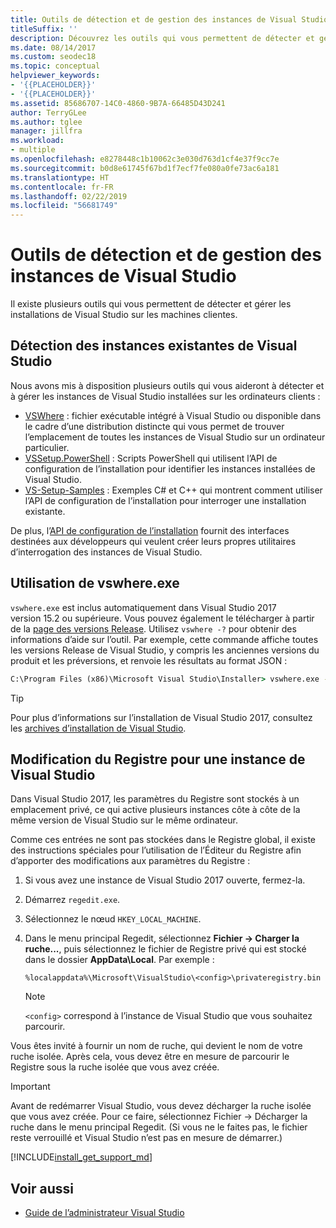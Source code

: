 ```yaml
---
title: Outils de détection et de gestion des instances de Visual Studio
titleSuffix: ''
description: Découvrez les outils qui vous permettent de détecter et gérer les installations de Visual Studio sur les machines clientes.
ms.date: 08/14/2017
ms.custom: seodec18
ms.topic: conceptual
helpviewer_keywords:
- '{{PLACEHOLDER}}'
- '{{PLACEHOLDER}}'
ms.assetid: 85686707-14C0-4860-9B7A-66485D43D241
author: TerryGLee
ms.author: tglee
manager: jillfra
ms.workload:
- multiple
ms.openlocfilehash: e8278448c1b10062c3e030d763d1cf4e37f9cc7e
ms.sourcegitcommit: b0d8e61745f67bd1f7ecf7fe080a0fe73ac6a181
ms.translationtype: HT
ms.contentlocale: fr-FR
ms.lasthandoff: 02/22/2019
ms.locfileid: "56681749"
---
```

# <a name="tools-for-detecting-and-managing-visual-studio-instances"></a>Outils de détection et de gestion des instances de Visual Studio

Il existe plusieurs outils qui vous permettent de détecter et gérer les installations de Visual Studio sur les machines clientes.

## <a name="detecting-existing-visual-studio-instances"></a>Détection des instances existantes de Visual Studio

Nous avons mis à disposition plusieurs outils qui vous aideront à détecter et à gérer les instances de Visual Studio installées sur les ordinateurs clients :

* [VSWhere](https://github.com/microsoft/vswhere) : fichier exécutable intégré à Visual Studio ou disponible dans le cadre d’une distribution distincte qui vous permet de trouver l’emplacement de toutes les instances de Visual Studio sur un ordinateur particulier.
* [VSSetup.PowerShell](https://github.com/microsoft/vssetup.powershell) : Scripts PowerShell qui utilisent l’API de configuration de l’installation pour identifier les instances installées de Visual Studio.
* [VS-Setup-Samples](https://github.com/microsoft/vs-setup-samples) : Exemples C# et C++ qui montrent comment utiliser l’API de configuration de l’installation pour interroger une installation existante.

De plus, l’[API de configuration de l’installation](<xref:Microsoft.VisualStudio.Setup.Configuration>) fournit des interfaces destinées aux développeurs qui veulent créer leurs propres utilitaires d’interrogation des instances de Visual Studio.

## <a name="using-vswhereexe"></a>Utilisation de vswhere.exe

`vswhere.exe` est inclus automatiquement dans Visual Studio 2017 version 15.2 ou supérieure. Vous pouvez également le télécharger à partir de la [page des versions Release](https://github.com/Microsoft/vswhere/releases). Utilisez `vswhere -?` pour obtenir des informations d’aide sur l’outil. Par exemple, cette commande affiche toutes les versions Release de Visual Studio, y compris les anciennes versions du produit et les préversions, et renvoie les résultats au format JSON :

```cmd
C:\Program Files (x86)\Microsoft Visual Studio\Installer> vswhere.exe -legacy -prerelease -format json
```

>[!TIP]
>Pour plus d’informations sur l’installation de Visual Studio 2017, consultez les [archives d’installation de Visual Studio](https://devblogs.microsoft.com/setup/tag/vs2017/).

## <a name="editing-the-registry-for-a-visual-studio-instance"></a>Modification du Registre pour une instance de Visual Studio

Dans Visual Studio 2017, les paramètres du Registre sont stockés à un emplacement privé, ce qui active plusieurs instances côte à côte de la même version de Visual Studio sur le même ordinateur.

Comme ces entrées ne sont pas stockées dans le Registre global, il existe des instructions spéciales pour l’utilisation de l’Éditeur du Registre afin d’apporter des modifications aux paramètres du Registre :

1. Si vous avez une instance de Visual Studio 2017 ouverte, fermez-la.
2. Démarrez `regedit.exe`.
3. Sélectionnez le nœud `HKEY_LOCAL_MACHINE`.
4. Dans le menu principal Regedit, sélectionnez **Fichier -> Charger la ruche...**, puis sélectionnez le fichier de Registre privé qui est stocké dans le dossier **AppData\Local**. Par exemple :
   ```
   %localappdata%\Microsoft\VisualStudio\<config>\privateregistry.bin
   ```

   > [!NOTE]
   > `<config>` correspond à l’instance de Visual Studio que vous souhaitez parcourir.

Vous êtes invité à fournir un nom de ruche, qui devient le nom de votre ruche isolée. Après cela, vous devez être en mesure de parcourir le Registre sous la ruche isolée que vous avez créée.

> [!IMPORTANT]
> Avant de redémarrer Visual Studio, vous devez décharger la ruche isolée que vous avez créée. Pour ce faire, sélectionnez Fichier -> Décharger la ruche dans le menu principal Regedit. (Si vous ne le faites pas, le fichier reste verrouillé et Visual Studio n’est pas en mesure de démarrer.)

[!INCLUDE[install_get_support_md](includes/install_get_support_md.md)]

## <a name="see-also"></a>Voir aussi

* [Guide de l’administrateur Visual Studio](visual-studio-administrator-guide.md)
